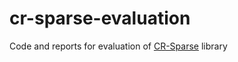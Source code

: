 # cr-sparse-evaluation
Code and reports for evaluation of [CR-Sparse](https://github.com/carnotresearch/cr-sparse) library
